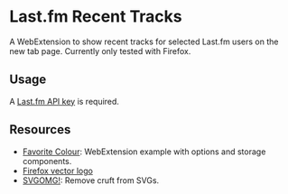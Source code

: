 # Last.fm Recent Tracks

A WebExtension to show recent tracks for selected Last.fm users on the new tab page. Currently only tested with Firefox.

## Usage

A [Last.fm API key](https://www.last.fm/api/account/create) is required.

## Resources

* [Favorite Colour](https://github.com/mdn/webextensions-examples/tree/master/favourite-colour): WebExtension example with options and storage components.
* [Firefox vector logo](https://design.firefox.com/photon/visuals/product-identity-assets.html)
* [SVGOMG!](https://jakearchibald.github.io/svgomg/): Remove cruft from SVGs.
